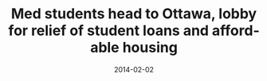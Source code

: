 ---
title: "Med students head to Ottawa, lobby for relief of student loans and affordable housing"
year: 2014
month: "Feb"
day: 2
date: 2014-02-02
href: "http://cupwire.ca/2014/02/02/med-students-head-ottawa-lobby-relief-student-loans-affordable-housing/"
lang: "en"
news-publication: "Canadian University Press"
---